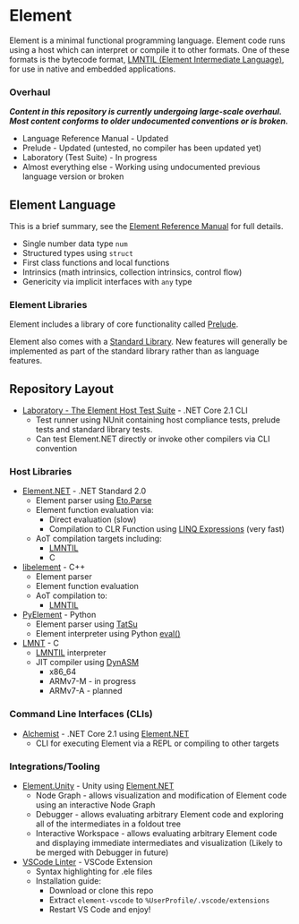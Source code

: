 # Element
Element is a minimal functional programming language.
Element code runs using a host which can interpret or compile it to other formats.
One of these formats is the bytecode format, [LMNTIL (Element Intermediate Language)](LMNT/Bytecode.md), for use in native and embedded applications.

### Overhaul
***Content in this repository is currently undergoing large-scale overhaul.
Most content conforms to older undocumented conventions or is broken.***
* Language Reference Manual - Updated
* Prelude - Updated (untested, no compiler has been updated yet)
* Laboratory (Test Suite) - In progress
* Almost everything else - Working using undocumented previous language version or broken

## Element Language
This is a brief summary, see the [Element Reference Manual](Language/ElementReferenceManual.md) for full details.
* Single number data type `num`
* Structured types using `struct`
* First class functions and local functions
* Intrinsics (math intrinsics, collection intrinsics, control flow)
* Genericity via implicit interfaces with `any` type

### Element Libraries
Element includes a library of core functionality called [Prelude](Common/Prelude).

Element also comes with a [Standard Library](Common/StandardLibrary).
New features will generally be implemented as part of the standard library rather than as language features.

## Repository Layout
* [Laboratory - The Element Host Test Suite](Laboratory) - .NET Core 2.1 CLI
    * Test runner using NUnit containing host compliance tests, prelude tests and standard library tests.
    * Can test Element.NET directly or invoke other compilers via CLI convention

### Host Libraries
* [Element.NET](Element.NET) - .NET Standard 2.0
    * Element parser using [Eto.Parse](https://github.com/picoe/Eto.Parse)
    * Element function evaluation via:
        * Direct evaluation (slow)
        * Compilation to CLR Function using [LINQ Expressions](https://docs.microsoft.com/en-us/dotnet/api/system.linq.expressions.expression) (very fast)
    * AoT compilation targets including:
        * [LMNTIL](LMNT/Bytecode.md)
        * C
* [libelement](libelement) - C++
    * Element parser
    * Element function evaluation
    * AoT compilation to:
        * [LMNTIL](LMNT/Bytecode.md)
* [PyElement](PyElement) - Python
    * Element parser using [TatSu](https://github.com/neogeny/TatSu)
    * Element interpreter using Python [eval()](https://docs.python.org/3/library/functions.html)
* [LMNT](LMNT) - C
    * [LMNTIL](LMNT/Bytecode.md) interpreter
    * JIT compiler using [DynASM](https://luajit.org/dynasm.html)
        * x86_64
        * ARMv7-M - in progress
        * ARMv7-A - planned

### Command Line Interfaces (CLIs)
* [Alchemist](Alchemist) - .NET Core 2.1 using [Element.NET](Element.NET)
    * CLI for executing Element via a REPL or compiling to other targets

### Integrations/Tooling
* [Element.Unity](Element.Unity) - Unity using [Element.NET](Element.NET)
    * Node Graph - allows visualization and modification of Element code using an interactive Node Graph
    * Debugger - allows evaluating arbitrary Element code and exploring all of the intermediates in a foldout tree
    * Interactive Workspace - allows evaluating arbitrary Element code and displaying immediate intermediates and visualization (Likely to be merged with Debugger in future)
* [VSCode Linter](element-vscode) - VSCode Extension
    * Syntax highlighting for .ele files
    * Installation guide:
        * Download or clone this repo
        * Extract `element-vscode` to `%UserProfile/.vscode/extensions`
        * Restart VS Code and enjoy!